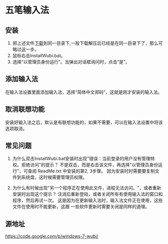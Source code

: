 # 五笔输入法

## 安装

1. 把上述文件[下载](https://github.com/Furzoom/wubi/archive/v1.1.zip)到同一目录下,一般下载解压后已经是在同一目录下了，那么可略过这一步。
2. 鼠标右击InstallWubi.bat。
3. 选择“以管理员身份运行”。当弹出对话框询问时，点击“是”。

## 添加输入法
在输入法设置里面添加输入法，选择“简体中文郑码”，这就是刚才安装的输入法。

## 取消联想功能
安装好输入法之后，默认是有联想功能的，如果不需要，可以在输入法设置中将该选项取消。   

## 常见问题

1. 为什么双击InstallWubi.bat安装时出现"错误：当前登录的用户没有管理特权。拒绝访问"的提示？
   不是双击，而是右击该文件，再选择"以管理员身份运行"，可查阅 ReadMe.txt 中安装的第2, 3步骤。
   因为安装时时需要要复制文件到系统盘，这时候需要管理员权限。

2. 为什么有时候出现"另一个程序正在使用此文件，进程无法访问。"，或者重新安装时出现这个提示？
   注消后重新登陆，或者关闭所有有使用输入法的窗口和程序，然后再试一次。
   这是因为在更新输入法时，输入法文件正在使用，这些文件在使用时不能更新，这跟
   一些软件更新时需要关闭是同样的道理。

## 源地址
https://code.google.com/p/windows-7-wubi/
